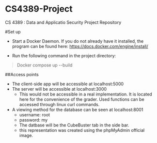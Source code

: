 # CS4389-Project
CS 4389 : Data and Applicatio Security Project Repository

#Set up

- Start a Docker Daemon. If you do not already have it installed, the program can be found here: https://docs.docker.com/engine/install/

- Run the following command in the project directory:
>Docker compose up --build

##Access points

- The client-side app will be accessible at localhost:5000
- The server will be accessible at localhost:3000
	- This would not be accessible in a real implementation. It is located here for the convenience of the grader. Used functions can be accessed through linux curl commands.
- A viewing method for the database can be seen at localhost:8001
	- username: root
	- password: my
	- The datbase will be the CubeBuster tab in the side bar.
	- this representation was created using the phpMyAdmin official image.


